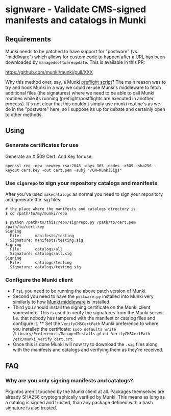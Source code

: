 # signware - Validate CMS-signed manifests and catalogs in Munki

## Requirements

Munki needs to be patched to have support for "postware" (vs. "middlware") which allows for custom code to happen after a URL has been downloaded by `managedsoftwareupdate`. This is available in this PR:

https://github.com/munki/munki/pull/XXX

Why this method over, say, a Munki [preflight script](https://github.com/munki/munki/wiki/Preflight-And-Postflight-Scripts)? The main reason was to try and hook Munki in a way we could re-use Munki's middleware to fetch additional files (the signatures) where we need to be able to call Munki routines while its running (preflight/postflights are executed in another process). It's not clear that this couldn't simply use munki routine's as we do in the "postware" here, so I suppose its up for debate and certainly open to other methods.

## Using

### Generate certificates for use

Generate an X.509 Cert. And Key for use:

```
openssl req -new -newkey rsa:2048 -days 365 -nodes -x509 -sha256 -keyout cert.key -out cert.pem -subj "/CN=MunkiSigs"
```


### Use `signrepo` to sign your repository catalogs and manifests

After you've used `makecatalogs` as normal you need to sign your repository and generate the .sig files:

```
# the place where the manifests and catalogs directory is
$ cd /path/to/my/munki/repo

$ python /path/to/this/repo/signrepo.py /path/to/cert.pem /path/to/cert.key
Signing
  File:      manifests/testing
  Signature: manifests/testing.sig
Signing
  File:      catalogs/all
  Signature: catalogs/all.sig
Signing
  File:      catalogs/testing
  Signature: catalogs/testing.sig
```

### Configure the Munki client

* First, you need to be running the above patch version of Munki.
* Second you need to have the `postware.py` installed into Munki very similarly to how [Munki middleware](https://github.com/munki/munki/wiki/Middleware) is installed.
* Third you should install the signing certificate on the Munki client somewhere. This is used to verify the signatures from the Munki server. I.e. that nobody has tampered with the manifest or catalog files and configure it.
** Set the `VerifyCMSCertPath` Munki preference to where you installed the certificate: `sudo defaults write /Library/Preferences/ManagedInstalls.plist VerifyCMSCertPath /etc/munki_verify_cert.crt`.
* Once this is done Munki will now try to download the `.sig` files along with the manifests and catalogs and verifying them as they're received.

## FAQ

### Why are you only signing manifests and catalogs?

Pkginfos aren't touched by the Munki client at all. Packages themselves are already SHA256 cryptographically verified by Munki. This means as long as a catalog is signed and trusted, than any package defined with a hash signature is also trusted.
